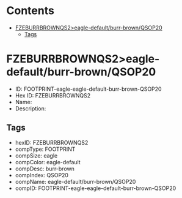 



Contents
========

* [FZEBURRBROWNQS2>eagle-default/burr-brown/QSOP20](#fzeburrbrownqs2eagle-defaultburr-brownqsop20)
	* [Tags](#tags)

# FZEBURRBROWNQS2>eagle-default/burr-brown/QSOP20

- ID: FOOTPRINT-eagle-eagle-default-burr-brown-QSOP20
- Hex ID: FZEBURRBROWNQS2
- Name: 
- Description: 

## Tags

- hexID: FZEBURRBROWNQS2
- oompType: FOOTPRINT
- oompSize: eagle
- oompColor: eagle-default
- oompDesc: burr-brown
- oompIndex: QSOP20
- oompName: eagle-default/burr-brown/QSOP20
- oompID: FOOTPRINT-eagle-eagle-default-burr-brown-QSOP20
